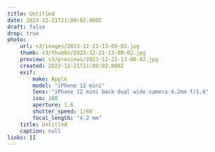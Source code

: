 ```yaml
---
title: Untitled
date: 2023-12-21T21:08:02.000Z
draft: false
drop: true
photo:
    url: s3/images/2023-12-21-13-08-02.jpg
    thumb: s3/thumbs/2023-12-21-13-08-02.jpg
    preview: s3/previews/2023-12-21-13-08-02.jpg
    created: 2023-12-21T21:08:02.000Z
    exif:
        make: Apple
        model: "iPhone 12 mini"
        lens: "iPhone 12 mini back dual wide camera 4.2mm f/1.6"
        iso: 160
        aperture: 1.6
        shutter_speed: 1/60
        focal_length: "4.2 mm"
    title: Untitled
    caption: null
links: []
---
```

